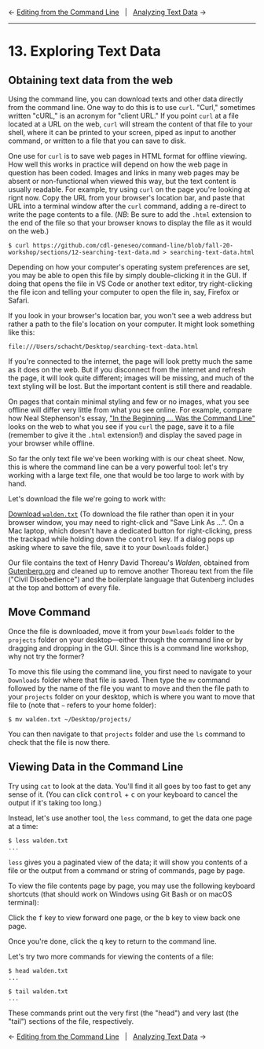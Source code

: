 ← [Editing from the Command Line](12-editing-from-the-command-line.md)&nbsp;&nbsp;&nbsp;|&nbsp;&nbsp;&nbsp;[Analyzing Text Data](14-analyzing-text-data.md) →

---

# 13. Exploring Text Data

## Obtaining text data from the web

Using the command line, you can download texts and other data directly from the command line. One way to do this is to use `curl`. "Curl," sometimes written "cURL," is an acronym for "client URL." If you point `curl` at a file located at a URL on the web, `curl` will stream the content of that file to your shell, where it can be printed to your screen, piped as input to another command, or written to a file that you can save to disk. 

One use for `curl` is to save web pages in HTML format for offline viewing. How well this works in practice will depend on how the web page in question has been coded. Images and links in many web pages may be absent or non-functional when viewed this way, but the text content is usually readable. For example, try using `curl` on the page you're looking at rignt now. Copy the URL from your browser's location bar, and paste that URL into a terminal window after the `curl` command, adding a re-direct to write the page contents to a file. (*NB*: Be sure to add the `.html` extension to the end of the file so that your browser knows to display the file as it would on the web.)

```
$ curl https://github.com/cdl-geneseo/command-line/blob/fall-20-workshop/sections/12-searching-text-data.md > searching-text-data.html
```
Depending on how your computer's operating system preferences are set, you may be able to open this file by simply double-clicking it in the GUI. If doing that opens the file in VS Code or another text editor, try right-clicking the file icon and telling your computer to open the file in, say, Firefox or Safari.

If you look in your browser's location bar, you won't see a web address but rather a path to the file's location on your computer. It might look something like this:

```
file:///Users/schacht/Desktop/searching-text-data.html
```

If you're connected to the internet, the page will look pretty much the same as it does on the web. But if you disconnect from the internet and refresh the page, it will look quite different; images will be missing, and much of the text styling will be lost. But the important content is still there and readable.

On pages that contain minimal styling and few or no images, what you see offline will differ very little from what you see online. For example, compare how Neal Stephenson's essay, ["In the Beginning ... Was the Command Line"](http://cristal.inria.fr/~weis/info/commandline.html) looks on the web to what you see if you `curl` the page, save it to a file (remember to give it the `.html` extension!) and display the saved page in your browser while offline.

So far the only text file we've been working with is our cheat sheet. Now, this is where the command line can be a very powerful tool: let's try working with a large text file, one that would be too large to work with by hand.

Let's download the file we're going to work with:

[Download `walden.txt`](https://raw.githubusercontent.com/cdl-geneseo/command-line/fall-20-workshop/files/walden.txt) (To download the file rather than open it in your browser window, you may need to right-click and "Save Link As ...". On a Mac laptop, which doesn't have a dedicated button for right-clicking, press the trackpad while holding down the <kbd>control</kbd> key. If a dialog pops up asking where to save the file, save it to your `Downloads` folder.)

Our file contains the text of Henry David Thoreau's *Walden*, obtained from [Gutenberg.org](https://www.gutenberg.org/files/205/205-0.txt) and cleaned up to remove another Thoreau text from the file ("Civil Disobedience") and the boilerplate language that Gutenberg includes at the top and bottom of every file. 

## Move Command

Once the file is downloaded, move it from your `Downloads` folder to the `projects` folder on your desktop—either through the command line or by dragging and dropping in the GUI. Since this is a command line workshop, why not try the former?

To move this file using the command line, you first need to navigate to your `Downloads` folder where that file is saved. Then type the `mv` command followed by the name of the file you want to move and then the file path to your `projects` folder on your desktop, which is where you want to move that file to (note that `~` refers to your home folder):

```console
$ mv walden.txt ~/Desktop/projects/
```

You can then navigate to that `projects` folder and use the `ls` command to check that the file is now there.

## Viewing Data in the Command Line

Try using `cat` to look at the data. You'll find it all goes by too fast to get any sense of it. (You can click <kbd>control</kbd> + <kbd>c</kbd> on your keyboard to cancel the output if it's taking too long.)

Instead, let's use another tool, the `less` command, to get the data one page at a time:

```console
$ less walden.txt
...
```

`less` gives you a paginated view of the data; it will show you contents of a file or the output from a command or string of commands, page by page.

To view the file contents page by page, you may use the following keyboard shortcuts (that should work on Windows using Git Bash or on macOS terminal):

Click the <kbd>f</kbd> key to view forward one page, or the <kbd>b</kbd> key to view back one page.

Once you're done, click the <kbd>q</kbd> key to return to the command line.

Let's try two more commands for viewing the contents of a file:

```console
$ head walden.txt
...

$ tail walden.txt
...
```
These commands print out the very first (the "head") and very last (the "tail") sections of the file, respectively.

← [Editing from the Command Line](12-editing-from-the-command-line.md)&nbsp;&nbsp;&nbsp;|&nbsp;&nbsp;&nbsp;[Analyzing Text Data](14-analyzing-text-data.md) →